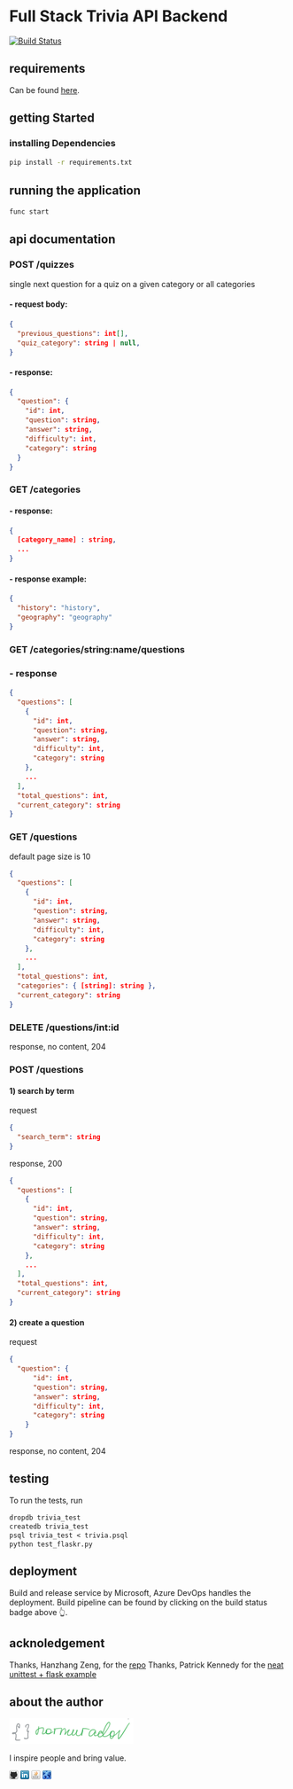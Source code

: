 # Full Stack Trivia API Backend

[![Build Status](https://dev.azure.com/normuradov0143/normuradov/_apis/build/status/pharrukh.trivia-api?branchName=master)](https://dev.azure.com/normuradov0143/normuradov/_build/latest?definitionId=9&branchName=master)

## requirements

Can be found [here](https://github.com/pharrukh/trivia-api/blob/master/requirements.png).

## getting Started

### installing Dependencies

```bash
pip install -r requirements.txt
```

## running the application

```bash
func start
```

## api documentation

### POST /quizzes

single next question for a quiz on a given category or all categories

#### - request body:

```json
{
  "previous_questions": int[],
  "quiz_category": string | null,
}
```

#### - response:

```json
{
  "question": {
    "id": int,
    "question": string,
    "answer": string,
    "difficulty": int,
    "category": string
  }
}
```

### GET /categories

#### - response:

```json
{
  [category_name] : string,
  ...
}
```

#### - response example:

```json
{
  "history": "history",
  "geography": "geography"
}
```

### GET /categories/string:name/questions

### - response

```json
{
  "questions": [
    {
      "id": int,
      "question": string,
      "answer": string,
      "difficulty": int,
      "category": string
    },
    ...
  ],
  "total_questions": int,
  "current_category": string
}
```

### GET /questions
default page size is 10
```json
{
  "questions": [
    {
      "id": int,
      "question": string,
      "answer": string,
      "difficulty": int,
      "category": string
    },
    ...
  ],
  "total_questions": int,
  "categories": { [string]: string },
  "current_category": string
}
```

### DELETE /questions/int:id
response, no content, 204
### POST /questions
#### 1) search by term
request
```json
{
  "search_term": string
}
```
response, 200
```json
{
  "questions": [
    {
      "id": int,
      "question": string,
      "answer": string,
      "difficulty": int,
      "category": string
    },
    ...
  ],
  "total_questions": int,
  "current_category": string
}
```
#### 2) create a question
request
```json
{
  "question": {
      "id": int,
      "question": string,
      "answer": string,
      "difficulty": int,
      "category": string
    }
}
```
response, no content, 204

## testing

To run the tests, run

```
dropdb trivia_test
createdb trivia_test
psql trivia_test < trivia.psql
python test_flaskr.py
```

## deployment

Build and release service by Microsoft, Azure DevOps handles the deployment.
Build pipeline can be found by clicking on the build status badge above 👆.

## acknoledgement

Thanks, Hanzhang Zeng, for the [repo](https://github.com/Hazhzeng/functions-wsgi-demo)
Thanks, Patrick Kennedy for the [neat unittest + flask example](https://www.patricksoftwareblog.com/unit-testing-a-flask-application/)

## about the author

![normuradov logo](https://raw.githubusercontent.com/pharrukh/pharrukh/master/normuradov.png "Logo")

I inspire people and bring value.

[![github](https://raw.githubusercontent.com/pharrukh/pharrukh/master/icons/github.png "GitHub")](https://github.com/pharrukh)
[![linkedin](https://raw.githubusercontent.com/pharrukh/pharrukh/master/icons/linkedin.png "LinkedIn")](https://www.linkedin.com/in/farrukh-normuradov/)
[![stackoverflow](https://raw.githubusercontent.com/pharrukh/pharrukh/master/icons/stackoverflow.png "StackOverflow")](https://stackoverflow.com/users/3407539/farrukh-normuradov)
[![website](https://raw.githubusercontent.com/pharrukh/pharrukh/master/icons/website.png "normuradov.com")](https://www.normuradov.com/)
